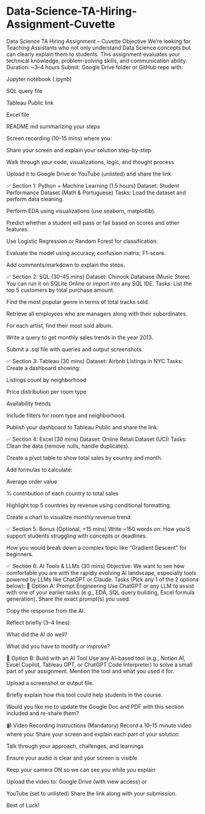 # Data-Science-TA-Hiring-Assignment-Cuvette
Data Science TA Hiring Assignment – Cuvette
Objective
We’re looking for Teaching Assistants who not only understand Data Science concepts but can clearly explain them to students. This assignment evaluates your technical knowledge, problem-solving skills, and communication ability.
Duration: ~3–4 hours
Submit:
Google Drive folder or GitHub repo with:


Jupyter notebook (.ipynb)


SQL query file


Tableau Public link


Excel file


README.md summarizing your steps


Screen recording (10–15 mins) where you:


Share your screen and explain your solution step-by-step


Walk through your code, visualizations, logic, and thought process


Upload it to Google Drive or YouTube (unlisted) and share the link



✅ Section 1: Python + Machine Learning (1.5 hours)
Dataset: Student Performance Dataset (Math & Portuguese)
Tasks:
Load the dataset and perform data cleaning.


Perform EDA using visualizations (use seaborn, matplotlib).


Predict whether a student will pass or fail based on scores and other features.


Use Logistic Regression or Random Forest for classification.


Evaluate the model using accuracy, confusion matrix, F1-score.


Add comments/markdown to explain the steps.



✅ Section 2: SQL (30–45 mins)
Dataset: Chinook Database (Music Store)
You can run it on SQLite Online or import into any SQL IDE.
Tasks:
List the top 5 customers by total purchase amount.


Find the most popular genre in terms of total tracks sold.


Retrieve all employees who are managers along with their subordinates.


For each artist, find their most sold album.


Write a query to get monthly sales trends in the year 2013.


Submit a .sql file with queries and output screenshots.

✅ Section 3: Tableau (30 mins)
Dataset: Airbnb Listings in NYC
Tasks:
Create a dashboard showing:


Listings count by neighborhood


Price distribution per room type


Availability trends


Include filters for room type and neighborhood.


Publish your dashboard to Tableau Public and share the link.



✅ Section 4: Excel (30 mins)
Dataset: Online Retail Dataset (UCI)
Tasks:
Clean the data (remove nulls, handle duplicates).


Create a pivot table to show total sales by country and month.


Add formulas to calculate:


Average order value


% contribution of each country to total sales


Highlight top 5 countries by revenue using conditional formatting.


Create a chart to visualize monthly revenue trend.



✅ Section 5: Bonus (Optional, +15 mins)
Write ~150 words on:
How you’d support students struggling with concepts or deadlines.


How you would break down a complex topic like “Gradient Descent” for beginners.



✅ Section 6: AI Tools & LLMs (30 mins)
Objective:
We want to see how comfortable you are with the rapidly evolving AI landscape, especially tools powered by LLMs like ChatGPT or Claude.
Tasks (Pick any 1 of the 2 options below):
🧠 Option A: Prompt Engineering
 Use ChatGPT or any LLM to assist with one of your earlier tasks (e.g., EDA, SQL query building, Excel formula generation).
Share the exact prompt(s) you used.


Copy the response from the AI.


Reflect briefly (3–4 lines):


What did the AI do well?


What did you have to modify or improve?


🤖 Option B: Build with an AI Tool
 Use any AI-based tool (e.g., Notion AI, Excel Copilot, Tableau GPT, or ChatGPT Code Interpreter) to solve a small part of your assignment.
Mention the tool and what you used it for.


Upload a screenshot or output file.


Briefly explain how this tool could help students in the course.



Would you like me to update the Google Doc and PDF with this section included and re-share them?

📹 Video Recording Instructions (Mandatory)
Record a 10–15 minute video where you:
Share your screen and explain each part of your solution


Talk through your approach, challenges, and learnings


Ensure your audio is clear and your screen is visible


Keep your camera ON so we can see you while you explain


Upload the video to:
Google Drive (with view access) or


YouTube (set to unlisted)
 Share the link along with your submission.




Best of Luck!
 
